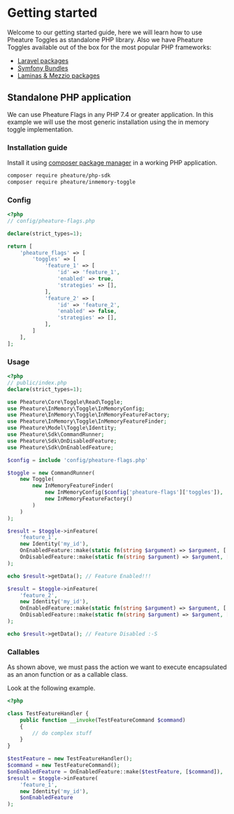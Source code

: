 # Getting started

Welcome to our getting started guide, here we will learn how to use Pheature Toggles as standalone PHP library.
Also we have Pheature Toggles available out of the box for the most popular PHP frameworks:

- [Laravel packages](/getting-started/laravel-package)
- [Symfony Bundles](/getting-started/symfony-bundle)
- [Laminas & Mezzio packages](/getting-started/laminas-and-mezzio-package)

## Standalone PHP application

We can use Pheature Flags in any PHP 7.4 or greater application. In this example we will use the most generic installation using the in memory toggle implementation.

### Installation guide

Install it using [composer package manager](https://getcomposer.org/download/) in a working PHP application.

```bash
composer require pheature/php-sdk
composer require pheature/inmemory-toggle
```

### Config

```php
<?php
// config/pheature-flags.php

declare(strict_types=1);

return [
    'pheature_flags' => [
        'toggles' => [
            'feature_1' => [
                'id' => 'feature_1',
                'enabled' => true,
                'strategies' => [],
            ],
            'feature_2' => [
                'id' => 'feature_2',
                'enabled' => false,
                'strategies' => [],
            ],
        ]
    ],
];

```

### Usage

```php
<?php
// public/index.php
declare(strict_types=1);

use Pheature\Core\Toggle\Read\Toggle;
use Pheature\InMemory\Toggle\InMemoryConfig;
use Pheature\InMemory\Toggle\InMemoryFeatureFactory;
use Pheature\InMemory\Toggle\InMemoryFeatureFinder;
use Pheature\Model\Toggle\Identity;
use Pheature\Sdk\CommandRunner;
use Pheature\Sdk\OnDisabledFeature;
use Pheature\Sdk\OnEnabledFeature;

$config = include 'config/pheature-flags.php'

$toggle = new CommandRunner(
    new Toggle(
        new InMemoryFeatureFinder(
            new InMemoryConfig($config['pheature-flags']['toggles']),
            new InMemoryFeatureFactory()
        )
    )
);

$result = $toggle->inFeature(
    'feature_1',
    new Identity('my_id'),
    OnEnabledFeature::make(static fn(string $argument) => $argument, ['Feature Enabled!!!']),
    OnDisabledFeature::make(static fn(string $argument) => $argument, ['Feature Disabled :-S'])
);

echo $result->getData(); // Feature Enabled!!!

$result = $toggle->inFeature(
    'feature_2',
    new Identity('my_id'),
    OnEnabledFeature::make(static fn(string $argument) => $argument, ['Feature Enabled!!!']),
    OnDisabledFeature::make(static fn(string $argument) => $argument, ['Feature Disabled :-S'])
);

echo $result->getData(); // Feature Disabled :-S

```

### Callables

As shown above, we must pass the action we want to execute encapsulated as an anon function or as a callable class.

Look at the following example.

```php
<?php

class TestFeatureHandler {
    public function __invoke(TestFeatureCommand $command)
    {
        // do complex stuff
    }
}    

$testFeature = new TestFeatureHandler();
$command = new TestFeatureCommand();
$onEnabledFeature = OnEnabledFeature::make($testFeature, [$command]),
$result = $toggle->inFeature(
    'feature_1',
    new Identity('my_id'),
    $onEnabledFeature
);


```

